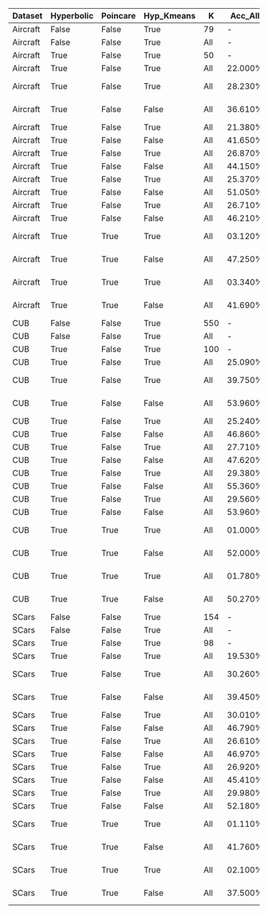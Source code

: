 | Dataset  | Hyperbolic | Poincare | Hyp_Kmeans | K    | Acc_All | Acc_Old | Acc_New | eval_func | wandb                                                                  | Details   |
| -------- | ---------- | -------- | ---------- | ---- | ------- | ------- | ------- | --------- | ---------------------------------------------------------------------- | --------- |
| Aircraft | False      | False    | True       | 79   | -       | -       | -       | [v2]      | [rao79jlm](https://wandb.ai/mohamaddalal/Hyperbolic_GCD/runs/rao79jlm) |           |
| Aircraft | False      | False    | True       | All  | -       | -       | -       | [v2]      | [rao79jlm](https://wandb.ai/mohamaddalal/Hyperbolic_GCD/runs/rao79jlm) |           |
| Aircraft | True       | False    | True       | 50   | -       | -       | -       | [v2]      | [4yq5bxsp](https://wandb.ai/mohamaddalal/Hyperbolic_GCD/runs/4yq5bxsp) |           |
| Aircraft | True       | False    | True       | All  | 22.000% | 22.390% | 21.800% | [v2]      | [02x05mkr](https://wandb.ai/mohamaddalal/Hyperbolic_GCD/runs/02x05mkr) |           |
| Aircraft | True       | False    | True       | All  | 28.230% | 30.190% | 27.620% | [v2]      | [gkx5u4iz](https://wandb.ai/mohamaddalal/Hyperbolic_GCD/runs/gkx5u4iz) | HCD Setup |
| Aircraft | True       | False    | False      | All  | 36.610% | 38.240% | 35.800% | [v2]      | [gkx5u4iz](https://wandb.ai/mohamaddalal/Hyperbolic_GCD/runs/gkx5u4iz) | HCD Setup |
| Aircraft | True       | False    | True       | All  | 21.380% | 21.010% | 21.560% | [v2]      | [qr3a7iih](https://wandb.ai/mohamaddalal/Hyperbolic_GCD/runs/qr3a7iih) | Angles    |
| Aircraft | True       | False    | False      | All  | 41.650% | 45.980% | 39.490% | [v2]      | [qr3a7iih](https://wandb.ai/mohamaddalal/Hyperbolic_GCD/runs/qr3a7iih) | Angles    |
| Aircraft | True       | False    | True       | All  | 26.870% | 21.790% | 29.420% | [v2]      | [7sbl68f2](https://wandb.ai/mohamaddalal/Hyperbolic_GCD/runs/7sbl68f2) | Angles2   |
| Aircraft | True       | False    | False      | All  | 44.150% | 50.480% | 40.990% | [v2]      | [7sbl68f2](https://wandb.ai/mohamaddalal/Hyperbolic_GCD/runs/7sbl68f2) | Angles2   |
| Aircraft | True       | False    | True       | All  | 25.370% | 25.450% | 25.340% | [v2]      | [ob4xrtq1](https://wandb.ai/mohamaddalal/Hyperbolic_GCD/runs/ob4xrtq1) | Angles4   |
| Aircraft | True       | False    | False      | All  | 51.050% | 54.800% | 49.180% | [v2]      | [ob4xrtq1](https://wandb.ai/mohamaddalal/Hyperbolic_GCD/runs/ob4xrtq1) | Angles4   |
| Aircraft | True       | False    | True       | All  | 26.710% | 24.550% | 27.800% | [v2]      | [ob4xrtq1](https://wandb.ai/mohamaddalal/Hyperbolic_GCD/runs/ob4xrtq1) | Angles6   |
| Aircraft | True       | False    | False      | All  | 46.210% | 53.720% | 42.460% | [v2]      | [ob4xrtq1](https://wandb.ai/mohamaddalal/Hyperbolic_GCD/runs/ob4xrtq1) | Angles6   |
| Aircraft | True       | True     | True       | All  | 03.120% | 04.020% | 02.670% | [v2]      | [wtin1ebe](https://wandb.ai/mohamaddalal/Hyperbolic_GCD/runs/wtin1ebe) | HCD Setup |
| Aircraft | True       | True     | False      | All  | 47.250% | 57.980% | 41.890% | [v2]      | [wtin1ebe](https://wandb.ai/mohamaddalal/Hyperbolic_GCD/runs/wtin1ebe) | HCD Setup |
| Aircraft | True       | True     | True       | All  | 03.340% | 04.620% | 03.000% | [v2]      | [3o9glfh8](https://wandb.ai/mohamaddalal/Hyperbolic_GCD/runs/3o9glfh8) | HCD Angle |
| Aircraft | True       | True     | False      | All  | 41.690% | 44.360% | 40.360% | [v2]      | [3o9glfh8](https://wandb.ai/mohamaddalal/Hyperbolic_GCD/runs/3o9glfh8) | HCD Angle |
| CUB      | False      | False    | True       | 550  | -       | -       | -       | [v2]      | [rl4l7fiy](https://wandb.ai/mohamaddalal/Hyperbolic_GCD/runs/rl4l7fiy) |           |
| CUB      | False      | False    | True       | All  | -       | -       | -       | [v2]      | [rl4l7fiy](https://wandb.ai/mohamaddalal/Hyperbolic_GCD/runs/rl4l7fiy) |           |
| CUB      | True       | False    | True       | 100  | -       | -       | -       | [v2]      | [m1nknv2g](https://wandb.ai/mohamaddalal/Hyperbolic_GCD/runs/m1nknv2g) |           |
| CUB      | True       | False    | True       | All  | 25.090% | 39.760% | 17.750% | [v2]      | [0n9ze8xv](https://wandb.ai/mohamaddalal/Hyperbolic_GCD/runs/0n9ze8xv) |           |
| CUB      | True       | False    | True       | All  | 39.750% | 40.690% | 39.270% | [v2]      | [979w86nu](https://wandb.ai/mohamaddalal/Hyperbolic_GCD/runs/979w86nu) | HCD Setup |
| CUB      | True       | False    | False      | All  | 53.960% | 53.640% | 54.120% | [v2]      | [979w86nu](https://wandb.ai/mohamaddalal/Hyperbolic_GCD/runs/979w86nu) | HCD Setup |
| CUB      | True       | False    | True       | All  | 25.240% | 36.360% | 19.690% | [v2]      | [b0bb4xwi](https://wandb.ai/mohamaddalal/Hyperbolic_GCD/runs/b0bb4xwi) | Angles    |
| CUB      | True       | False    | False      | All  | 46.860% | 55.100% | 42.740% | [v2]      | [b0bb4xwi](https://wandb.ai/mohamaddalal/Hyperbolic_GCD/runs/b0bb4xwi) | Angles    |
| CUB      | True       | False    | True       | All  | 27.710% | 35.890% | 23.620% | [v2]      | [oexvrknu](https://wandb.ai/mohamaddalal/Hyperbolic_GCD/runs/oexvrknu) | Angles2   |
| CUB      | True       | False    | False      | All  | 47.620% | 56.040% | 43.410% | [v2]      | [oexvrknu](https://wandb.ai/mohamaddalal/Hyperbolic_GCD/runs/oexvrknu) | Angles2   |
| CUB      | True       | False    | True       | All  | 29.380% | 42.490% | 22.820% | [v2]      | [3sjepj1t](https://wandb.ai/mohamaddalal/Hyperbolic_GCD/runs/3sjepj1t) | Angles4   |
| CUB      | True       | False    | False      | All  | 55.360% | 59.910% | 53.090% | [v2]      | [3sjepj1t](https://wandb.ai/mohamaddalal/Hyperbolic_GCD/runs/3sjepj1t) | Angles4   |
| CUB      | True       | False    | True       | All  | 29.560% | 40.090% | 24.290% | [v2]      | [3sjepj1t](https://wandb.ai/mohamaddalal/Hyperbolic_GCD/runs/3sjepj1t) | Angles6   |
| CUB      | True       | False    | False      | All  | 53.960% | 58.640% | 51.620% | [v2]      | [3sjepj1t](https://wandb.ai/mohamaddalal/Hyperbolic_GCD/runs/3sjepj1t) | Angles6   |
| CUB      | True       | True     | True       | All  | 01.000% | 00.000% | 01.500% | [v2]      | [hlvo7yqh](https://wandb.ai/mohamaddalal/Hyperbolic_GCD/runs/hlvo7yqh) | HCD Setup |
| CUB      | True       | True     | False      | All  | 52.000% | 47.630% | 54.190% | [v2]      | [hlvo7yqh](https://wandb.ai/mohamaddalal/Hyperbolic_GCD/runs/hlvo7yqh) | HCD Setup |
| CUB      | True       | True     | True       | All  | 01.780% | 02.270% | 01.530% | [v2]      | [5qnne9bv](https://wandb.ai/mohamaddalal/Hyperbolic_GCD/runs/5qnne9bv) | HCD Angle |
| CUB      | True       | True     | False      | All  | 50.270% | 51.770% | 49.520% | [v2]      | [5qnne9bv](https://wandb.ai/mohamaddalal/Hyperbolic_GCD/runs/5qnne9bv) | HCD Angle |
| SCars    | False      | False    | True       | 154  | -       | -       | -       | [v2]      | [rzjgnyq0](https://wandb.ai/mohamaddalal/Hyperbolic_GCD/runs/rzjgnyq0) |           |
| SCars    | False      | False    | True       | All  | -       | -       | -       | [v2]      | [rzjgnyq0](https://wandb.ai/mohamaddalal/Hyperbolic_GCD/runs/rzjgnyq0) |           |
| SCars    | True       | False    | True       | 98   | -       | -       | -       | [v2]      | [5cuei2h2](https://wandb.ai/mohamaddalal/Hyperbolic_GCD/runs/5cuei2h2) |           |
| SCars    | True       | False    | True       | All  | 19.530% | 33.680% | 12.700% | [v2]      | [xulbxw1j](https://wandb.ai/mohamaddalal/Hyperbolic_GCD/runs/xulbxw1j) |           |
| SCars    | True       | False    | True       | All  | 30.260% | 49.580% | 20.930% | [v2]      | [jlve0elr](https://wandb.ai/mohamaddalal/Hyperbolic_GCD/runs/jlve0elr) | HCD Setup |
| SCars    | True       | False    | False      | All  | 39.450% | 59.970% | 29.540% | [v2]      | [jlve0elr](https://wandb.ai/mohamaddalal/Hyperbolic_GCD/runs/jlve0elr) | HCD Setup |
| SCars    | True       | False    | True       | All  | 30.010% | 58.420% | 16.290% | [v2]      | [lcxvxzdz](https://wandb.ai/mohamaddalal/Hyperbolic_GCD/runs/lcxvxzdz) | Angles    |
| SCars    | True       | False    | False      | All  | 46.790% | 65.420% | 37.800% | [v2]      | [lcxvxzdz](https://wandb.ai/mohamaddalal/Hyperbolic_GCD/runs/lcxvxzdz) | Angles    |
| SCars    | True       | False    | True       | All  | 26.610% | 48.880% | 15.860% | [v2]      | [8u3gs45v](https://wandb.ai/mohamaddalal/Hyperbolic_GCD/runs/8u3gs45v) | Angles2   |
| SCars    | True       | False    | False      | All  | 46.970% | 65.020% | 38.260% | [v2]      | [8u3gs45v](https://wandb.ai/mohamaddalal/Hyperbolic_GCD/runs/8u3gs45v) | Angles2   |
| SCars    | True       | False    | True       | All  | 26.920% | 50.620% | 15.470% | [v2]      | [teuxctd3](https://wandb.ai/mohamaddalal/Hyperbolic_GCD/runs/teuxctd3) | Angles4   |
| SCars    | True       | False    | False      | All  | 45.410% | 64.820% | 36.040% | [v2]      | [teuxctd3](https://wandb.ai/mohamaddalal/Hyperbolic_GCD/runs/teuxctd3) | Angles4   |
| SCars    | True       | False    | True       | All  | 29.980% | 49.6530% | 20.540% | [v2]      | [teuxctd3](https://wandb.ai/mohamaddalal/Hyperbolic_GCD/runs/teuxctd3) | Angles6   |
| SCars    | True       | False    | False      | All  | 52.180% | 71.410% | 42.890% | [v2]      | [teuxctd3](https://wandb.ai/mohamaddalal/Hyperbolic_GCD/runs/teuxctd3) | Angles6   |
| SCars    | True       | True     | True       | All  | 01.110% | 00.050% | 01.620% | [v2]      | [0n9ze8xv](https://wandb.ai/mohamaddalal/Hyperbolic_GCD/runs/0n9ze8xv) | HCD Setup |
| SCars    | True       | True     | False      | All  | 41.760% | 58.620% | 33.620% | [v2]      | [0n9ze8xv](https://wandb.ai/mohamaddalal/Hyperbolic_GCD/runs/0n9ze8xv) | HCD Setup |
| SCars    | True       | True     | True       | All  | 02.100% | 02.250% | 02.030% | [v2]      | [yj6ogaf1](https://wandb.ai/mohamaddalal/Hyperbolic_GCD/runs/yj6ogaf1) | HCD Angle |
| SCars    | True       | True     | False      | All  | 37.500% | 55.320% | 28.890% | [v2]      | [yj6ogaf1](https://wandb.ai/mohamaddalal/Hyperbolic_GCD/runs/yj6ogaf1) | HCD Angle |

